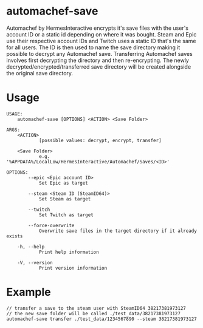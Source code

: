 # automachef-save
Automachef by HermesInteractive encrypts it's save files with the user's account ID or
a static id depending on where it was bought. Steam and Epic use their respective account IDs and Twitch uses a static ID that's the same for all users. The ID is then used to name the save directory making it possible to decrypt
any Automachef save. Transferring Automachef saves involves first decrypting the directory and then
re-encrypting. The newly decrypted/encrypted/transferred save directory will be created alongside
the original save directory.

# Usage
```
USAGE:
    automachef-save [OPTIONS] <ACTION> <Save Folder>

ARGS:
    <ACTION>
            [possible values: decrypt, encrypt, transfer]

    <Save Folder>
            e.g. '%APPDATA%/LocalLow/HermesInteractive/Automachef/Saves/<ID>'

OPTIONS:
        --epic <Epic account ID>
            Set Epic as target

        --steam <Steam ID (SteamID64)>
            Set Steam as target

        --twitch
            Set Twitch as target

        --force-overwrite
            Overwrite save files in the target directory if it already exists

    -h, --help
            Print help information

    -V, --version
            Print version information
```

# Example
```
// transfer a save to the steam user with SteamID64 38217381973127
// the new save folder will be called ./test_data/38217381973127
automachef-save transfer ./test_data/1234567890 --steam 38217381973127 
```
